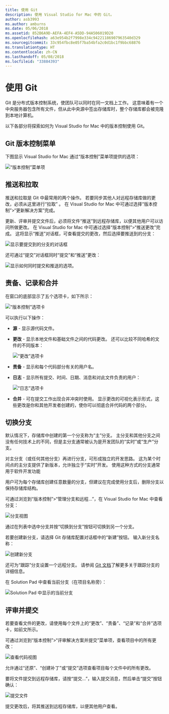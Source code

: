 ```yaml
---
title: 使用 Git
description: 使用 Visual Studio for Mac 中的 Git。
author: asb3993
ms.author: amburns
ms.date: 05/06/2018
ms.assetid: 852B6A9D-AEFA-4EF4-A5DD-94A506019D20
ms.openlocfilehash: a63e954b2f7998e334c94221186907963540d329
ms.sourcegitcommit: 33c954fbc8e05f7ba54bfa2c0d1bc1f9bbc68876
ms.translationtype: HT
ms.contentlocale: zh-CN
ms.lasthandoff: 05/08/2018
ms.locfileid: "33884393"
---
```

# <a name="working-with-git"></a>使用 Git

Git 是分布式版本控制系统，使团队可以同时在同一文档上工作。 这意味着有一个中央服务器包含所有文件，但从此中央源中签出存储库时，整个存储库都会被克隆到本地计算机。

以下各部分将探索如何为 Visual Studio for Mac 中的版本控制使用 Git。

## <a name="git-version-control-menu"></a>Git 版本控制菜单

下图显示 Visual Studio for Mac 通过“版本控制”菜单项提供的选项：

![“版本控制”菜单项](media/version-control-gitVersionControlMenu.png)

## <a name="push-and-pull"></a>推送和拉取 

推送和拉取是 Git 中最常用的两个操作。 若要同步其他人对远程存储库做的更改，必须从这里进行“拉取” 。 在 Visual Studio for Mac 中可通过选择“版本控制”>“更新解决方案”完成。

更新、评审并提交文件后，必须将文件“推送”到远程存储库，以便其他用户可以访问所做更改。 在 Visual Studio for Mac 中可通过选择“版本控制”>“推送更改”完成。 这将显示“推送”对话框，可查看提交的更改，然后选择要推送到的分支：

![显示要提交到的分支的对话框](media/version-control-gitPush.png)

还可通过“提交”对话框同时“提交”和“推送”更改：

![显示如何同时提交和推送的选项。](media/version-control-commitPush.png)

## <a name="blame-log-and-merge"></a>责备、记录和合并

在窗口的底部显示了五个选项卡，如下所示：

![“版本控制”选项卡](media/version-control-gitTabs.png)

可以执行以下操作：

* **源** - 显示源代码文件。
* **更改** - 显示本地文件和基础文件之间的代码更改。 还可以比较不同哈希的文件的不同版本：

    ![“更改”选项卡](media/version-control-gitChange.png)

* **责备** - 显示和每个代码部分有关的用户名。
* **日志** - 显示所有提交、时间、日期、消息和对此文件负责的用户：

    ![“日志”选项卡](media/version-control-gitLog.png)

* **合并** - 可在提交工作出现合并冲突时使用。 显示更改的可视化表示形式，这些更改是你和其他开发者创建的，使你可以彻底合并代码的两个部分。 

## <a name="switching-branches"></a>切换分支 

默认情况下，存储库中创建的第一个分支称为“主”分支。 主分支和其他分支之间没有任何技术上的不同，但是主分支通常被认为是开发团队的“实时”或“生产”分支。

对主分支（或任何其他分支）再进行分支，可形成独立的开发思路。 这为某个时间点的主分支提供了新版本，允许独立于“实时”开发。 使用这种方式的分支通常用于软件开发功能

用户可为每个存储库创建任意数量的分支，但建议在完成使用分支后，删除分支以保持存储库结构。

可通过浏览到“版本控制”>“管理分支和远程...”，在 Visual Studio for Mac 中查看分支：

![分支视图](media/version-control-gitBranch2.png)

通过在列表中选中分支并按“切换到分支”按钮可切换到另一个分支。

若要创建新分支，请选择 Git 存储库配置对话框中的“新建”按钮。 输入新分支名称：

![创建新分支](media/version-control-gitBranch.png)

还可为“跟踪”分支设置一个远程分支。 请参阅 [Git 文档](https://git-scm.com/book/en/v2/Git-Branching-Remote-Branches#Tracking-Branches)了解更多关于跟踪分支的详细信息。

在 Solution Pad 中查看当前分支（在项目名称旁）：

 ![Solution Pad 中显示的当前分支](media/version-control-gitBranchName.png)

## <a name="reviewing-and-committing"></a>评审并提交 

若要查看文件的更改，请使用每个文件上的“更改”、“责备”、“记录”和“合并”选项卡，如前文所示。

可通过浏览到“版本控制”>“评审解决方案并提交”菜单项，查看项目中的所有更改：

![查看代码视图](media/version-control-gitReviewCommit.png)

允许通过“还原”、“创建补丁”或“提交”选项查看项目每个文件中的所有更改。

要将文件提交到远程存储库，请按“提交...”，输入提交消息，然后单击“提交”按钮确认：

![提交文件](media/version-control-gitCommit.png)

提交更改后，将其推送到远程存储库，以便其他用户查看。